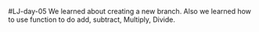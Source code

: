 #LJ-day-05
We learned about creating a new branch. Also we learned how to use function to do add,
subtract, Multiply, Divide. 
